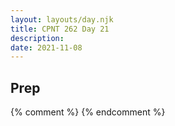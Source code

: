 ```yaml
---
layout: layouts/day.njk
title: CPNT 262 Day 21
description: 
date: 2021-11-08
---
```


## Prep

{% comment %}
{% endcomment %}